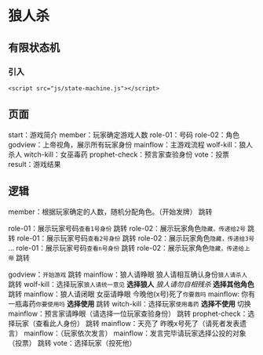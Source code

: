 # 狼人杀
## 有限状态机
### 引入
```
<script src="js/state-machine.js"></script>
```
## 页面
start：游戏简介
member：玩家确定游戏人数
role-01：号码
role-02：角色
godview：上帝视角，展示所有玩家身份
mainflow：主游戏流程
wolf-kill：狼人杀人
witch-kill：女巫毒药
prophet-check：预言家查验身份
vote：投票
result：游戏结果
## 逻辑
member：根据玩家确定的人数，随机分配角色。（开始发牌）
跳转

role-01：展示玩家号码`查看1号身份`
跳转
role-02：展示玩家角色`隐藏，传递给2号`
跳转
role-01：展示玩家号码`查看2号身份`
跳转
role-02：展示玩家角色`隐藏，传递给3号`
...
role-01：展示玩家号码`查看n号身份`
跳转
role-02：展示玩家角色`隐藏，传递给上帝`
跳转

godview：`开始游戏`
跳转
mainflow：狼人请睁眼 狼人请相互确认身份`狼人请杀人`
跳转
wolf-kill：选择玩家`狼人请统一意见`
**选择狼人** *狼人请勿自相残杀*
**选择其他角色** 跳转
mainflow：狼人请闭眼 女巫请睁眼 今晚他(x号)死了`你要救吗`
mainflow: 	你有一瓶毒药`你要使用吗`
**选择使用** 跳转
witch-kill：选择玩家`使用毒药`
**选择不使用** 切换
mainflow：预言家请睁眼（请选择一位玩家查验身份）
跳转
prophet-check：选择玩家（查看此人身份）
跳转
mainflow：天亮了 昨晚x号死了（请死者发表遗言）
mainflow：（玩家依次发言）
mainflow：发言完毕请玩家选择公投的对象（投票）
跳转
vote：选择玩家（投死他）

